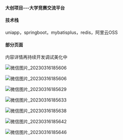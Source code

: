 

#### 大创项目---大学竞赛交流平台

#### 技术栈

uniapp，springboot，mybatisplus，redis，阿里云OSS

#### 部分页面

内容详情再持续开发调试美化中

![微信图片_20230316185606](https://pic-home.oss-cn-beijing.aliyuncs.com/img/%E5%BE%AE%E4%BF%A1%E5%9B%BE%E7%89%87_20230316185606.jpg)

![微信图片_20230316185606](https://pic-home.oss-cn-beijing.aliyuncs.com/img/%E5%BE%AE%E4%BF%A1%E5%9B%BE%E7%89%87_20230316185621.jpg)

![微信图片_20230316185629](https://pic-home.oss-cn-beijing.aliyuncs.com/img/%E5%BE%AE%E4%BF%A1%E5%9B%BE%E7%89%87_20230316185629.jpg)

![微信图片_20230316185633](https://pic-home.oss-cn-beijing.aliyuncs.com/img/%E5%BE%AE%E4%BF%A1%E5%9B%BE%E7%89%87_20230316185633.jpg)

![微信图片_20230316185638](https://pic-home.oss-cn-beijing.aliyuncs.com/img/%E5%BE%AE%E4%BF%A1%E5%9B%BE%E7%89%87_20230316185638.jpg)

![微信图片_20230316185642](https://pic-home.oss-cn-beijing.aliyuncs.com/img/%E5%BE%AE%E4%BF%A1%E5%9B%BE%E7%89%87_20230316185642.jpg)

![微信图片_20230316185646](https://pic-home.oss-cn-beijing.aliyuncs.com/img/%E5%BE%AE%E4%BF%A1%E5%9B%BE%E7%89%87_20230316185646.jpg)

